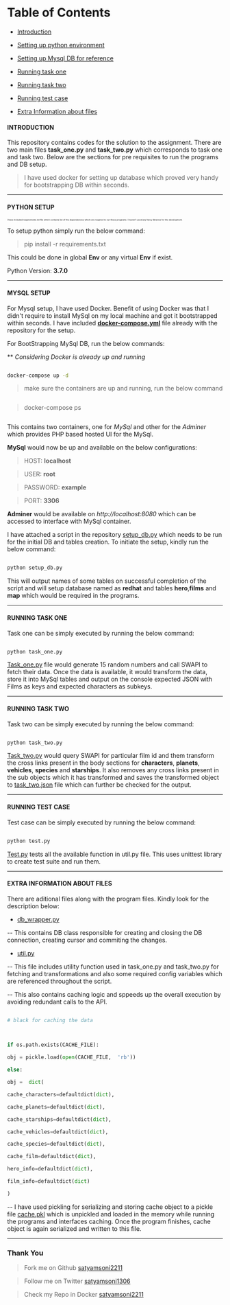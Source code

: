 # Table of Contents

-  [Introduction](#introduction)

-  [Setting up python environment](#python_setup)

-  [Setting up Mysql DB for reference](#mysql_setup)

-  [Running task one](#task_one)

-  [Running task two](#task_two)

- [Running test case](#test_case)

-  [Extra Information about files](#extra_info)

  

#### INTRODUCTION <a id='introduction'></a>

This repository contains codes for the solution to the assignment. There are two main files **task_one.py** and **task_two.py** which corresponds to task one and task two. Below are the sections for pre requisites to run the programs and DB setup.

> I have used docker for setting up database which proved very handy for bootstrapping DB within seconds.

  

____

  

#### PYTHON SETUP <a id='python_setup'></a>

  

<p  style='font-size:5px;'> I have included requirements.txt file which contains list of the dependencies which are required to run these programs. I haven't used any fancy libraries for the development. </p>

  

To setup python simply run the below command:

>pip install -r requirements.txt

  

This could be done in global **Env** or any virtual **Env** if exist.

  

Python Version: **3.7.0**

  

____

  

#### MYSQL SETUP <a id='mysql_setup'></a>

  

For Mysql setup, I have used Docker. Benefit of using Docker was that I didn't require to install MySql on my local machine and got it bootstrapped within seconds. I have included [**docker-compose.yml**](https://docs.docker.com/compose/compose-file/) file already with the repository for the setup.

  

For BootStrapping MySql DB, run the below commands:

** _Considering Docker is already up and running_

  

```sh

docker-compose up -d

```

> make sure the containers are up and running, run the below command

>  ```sh

>  docker-compose ps

>  ```

  

This contains two containers, one for *MySql* and other for the *Adminer* which provides PHP based hosted UI for the MySql.

**MySql** would now be up and available on the below configurations:

  

> HOST: **localhost**

>

> USER: **root**

>

> PASSWORD: **example**

>

> PORT: **3306**

  

**Adminer** would be available on *http://localhost:8080* which can be accessed to interface with MySql container.

  

I have attached a script in the repository [setup_db.py](https://github.com/satyamsoni2211/redhat_assignment/blob/master/setup_db.py  "setup_db.py") which needs to be run for the initial DB and tables creation. To initiate the setup, kindly run the below command:

```sh

python setup_db.py

```

  

This will output names of some tables on successful completion of the script and will setup database named as **redhat** and tables **hero**,**films** and **map** which would be required in the programs.

  

____

  

#### RUNNING TASK ONE <a id='task_one'></a>

  

Task one can be simply executed by running the below command:

  

```sh

python task_one.py

```

  

[Task_one.py](https://github.com/satyamsoni2211/redhat_assignment/blob/master/task_one.py) file would generate 15 random numbers and call SWAPI to fetch their data. Once the data is available, it would transform the data, store it into MySql tables and output on the console expected JSON with Films as keys and expected characters as subkeys.

  

___

  

#### RUNNING TASK TWO<a id='task_two'></a>

  

Task two can be simply executed by running the below command:

  

```sh

python task_two.py

```

  

[Task_two.py](https://github.com/satyamsoni2211/redhat_assignment/blob/master/task_two.py) would query SWAPI for particular film id and them transform the cross links present in the body sections for **characters**, **planets**, **vehicles**, **species** and **starships**. It also removes any cross links present in the sub objects which it has transformed and saves the transformed object to [task_two.json](https://github.com/satyamsoni2211/redhat_assignment/blob/master/task_two.json) file which can further be checked for the output.

  

___

#### RUNNING TEST CASE<a id='test_case'></a>

  

Test case can be simply executed by running the below command:

  

```sh

python test.py

```

  

[Test.py](https://github.com/satyamsoni2211/redhat_assignment/blob/master/test.py) tests all the available function in util.py file. This uses unittest library to create test suite and run them.

___

  

#### EXTRA INFORMATION ABOUT FILES <a id='extra_info'></a>

  

There are aditional files along with the program files. Kindly look for the description below:

  

-  [db_wrapper.py](https://github.com/satyamsoni2211/redhat_assignment/blob/master/db_wrapper.py)

-- This contains DB class responsible for creating and closing the DB connection, creating cursor and commiting the changes.

  

-  [util.py](https://github.com/satyamsoni2211/redhat_assignment/blob/master/util.py)

-- This file includes utility function used in task_one.py and task_two.py for fetching and transformations and also some required config variables which are referenced throughout the script.

-- This also contains caching logic and sppeeds up the overall execution by avoiding redundant calls to the API.

```py

# black for caching the data

  

if os.path.exists(CACHE_FILE):

obj = pickle.load(open(CACHE_FILE,  'rb'))

else:

obj =  dict(

cache_characters=defaultdict(dict),

cache_planets=defaultdict(dict),

cache_starships=defaultdict(dict),

cache_vehicles=defaultdict(dict),

cache_species=defaultdict(dict),

cache_film=defaultdict(dict),

hero_info=defaultdict(dict),

film_info=defaultdict(dict)

)

```

-- I have used pickling for serializing and storing cache object to a pickle file [cache.pkl](https://github.com/satyamsoni2211/redhat_assignment/blob/master/cache.pkl) which is unpickled and loaded in the memory while running the programs and interfaces caching. Once the program finishes, cache object is again serialized and written to this file.

  

___

  

### Thank You

  

>Fork me on Github [satyamsoni2211](https://github.com/satyamsoni2211)

>

> Follow me on Twitter [satyamsoni1306](https://twitter.com/satyam_soni1306)

>

> Check my Repo in Docker [satyamsoni2211](https://hub.docker.com/u/satyamsoni2211)
